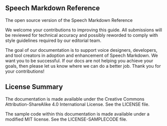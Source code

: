 ## Speech Markdown Reference

The open source version of the Speech Markdown Reference

We welcome your contributions to improving this guide. All submissions will be reviewed for technical accuracy and possibly reworded to comply with style guidelines required by our editorial team.

The goal of our documentation is to support voice designers, developers, and tool creators in adoption and enhancement of Speech Markdown. We want you to be successful. If our docs are not helping you achieve your goals, then please let us know where we can do a better job. Thank you for your contributions!

## License Summary

The documentation is made available under the Creative Commons Attribution-ShareAlike 4.0 International License. See the LICENSE file.

The sample code within this documentation is made available under a modified MIT license. See the LICENSE-SAMPLECODE file.
